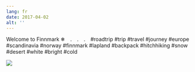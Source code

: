 ```yaml
---
lang: fr
date: 2017-04-02
alt: ''
---
```


Welcome to Finnmark ❄⠀
.⠀
.⠀
.⠀
#roadtrip #trip #travel #journey #europe #scandinavia #norway #finnmark #lapland #backpack #hitchhiking #snow #desert #white #bright #cold

![](/photos/2017-04-02-1491116719.jpg)